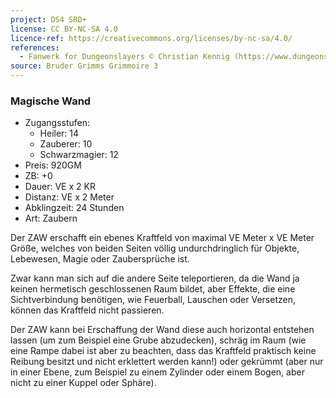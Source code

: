 ```yaml
---
project: DS4 SRD+
license: CC BY-NC-SA 4.0
licence-ref: https://creativecommons.org/licenses/by-nc-sa/4.0/
references: 
  - Fanwerk for Dungeonslayers © Christian Kennig (https://www.dungeonslayers.net/)
source: Bruder Grimms Grimmoire 3
---
```


### Magische Wand

- Zugangsstufen:
  - Heiler: 14
  - Zauberer: 10
  - Schwarzmagier: 12
- Preis: 920GM
- ZB: +0
- Dauer: VE x 2 KR
- Distanz: VE x 2 Meter
- Abklingzeit: 24 Stunden
- Art: Zaubern

Der ZAW erschafft ein ebenes Kraftfeld von maximal VE Meter x VE Meter Größe, welches von beiden Seiten völlig undurchdringlich für Objekte, Lebewesen, Magie oder Zaubersprüche ist.

Zwar kann man sich auf die andere Seite teleportieren, da die Wand ja keinen hermetisch geschlossenen Raum bildet, aber Effekte, die eine Sichtverbindung benötigen, wie Feuerball, Lauschen oder Versetzen, können das Kraftfeld nicht passieren.

Der ZAW kann bei Erschaffung der Wand diese auch horizontal entstehen lassen (um zum Beispiel eine Grube abzudecken), schräg im Raum (wie eine Rampe dabei ist aber zu beachten, dass das Kraftfeld praktisch keine Reibung besitzt und nicht erklettert werden kann!) oder gekrümmt (aber nur in einer Ebene, zum Beispiel zu einem Zylinder oder einem Bogen, aber nicht zu einer Kuppel oder Sphäre).

